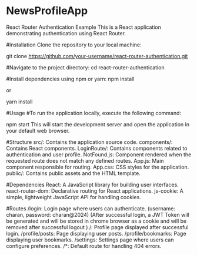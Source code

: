 ﻿# NewsProfileApp
React Router Authentication Example
This is a  React application demonstrating authentication using React Router.

#Installation
Clone the repository to your local machine:

git clone https://github.com/your-username/react-router-authentication.git


#Navigate to the project directory:
cd react-router-authentication

#Install dependencies using npm or yarn:
npm install

or

yarn install

#Usage
#To run the application locally, execute the following command:

npm start
This will start the development server and open the application in your default web browser.

#Structure
src/: Contains the application source code.
components/: Contains React components.
LoginRoute/: Contains components related to authentication and user profile. 
NotFound.js: Component rendered when the requested route does not match any defined routes.
App.js: Main component responsible for routing.
App.css: CSS styles for the application.
public/: Contains public assets and the HTML template.

#Dependencies
React: A JavaScript library for building user interfaces.
react-router-dom: Declarative routing for React applications.
js-cookie: A simple, lightweight JavaScript API for handling cookies.

#Routes
/login: Login page where users can authenticate.  (username: charan, password: charan@2024) (After successful login, a JWT Token will be generated and will be stored in chrome browser as a cookie and will be removed after successful logout )
/: Profile page displayed after successful login.
/profile/posts: Page displaying user posts.
/profile/bookmarks: Page displaying user bookmarks.
/settings: Settings page where users can configure preferences.
/*: Default route for handling 404 errors.
